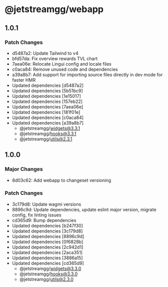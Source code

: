# @jetstreamgg/webapp

## 1.0.1

### Patch Changes

- d5487a2: Update Tailwind to v4
- bfd57da: Fix overview rewards TVL chart
- 7aea06e: Relocate Lingui config and locale files
- c0aca84: Remove unused code and dependencies
- a39a8b7: Add support for importing source files directly in dev mode for faster HMR
- Updated dependencies [d5487a2]
- Updated dependencies [5b51bc9]
- Updated dependencies [1e15017]
- Updated dependencies [157eb22]
- Updated dependencies [7aea06e]
- Updated dependencies [181f01e]
- Updated dependencies [c0aca84]
- Updated dependencies [a39a8b7]
  - @jetstreamgg/widgets@3.3.1
  - @jetstreamgg/hooks@3.3.1
  - @jetstreamgg/utils@2.3.1

## 1.0.0

### Major Changes

- 8d03c62: Add webapp to changeset versioning

### Patch Changes

- 3c179d8: Update wagmi versions
- 8896c9d: Update dependencies, update eslint major version, migrate config, fix linting issues
- cd365d9: Bump dependencies
- Updated dependencies [b247f30]
- Updated dependencies [3c179d8]
- Updated dependencies [8896c9d]
- Updated dependencies [0f6828b]
- Updated dependencies [2c942d1]
- Updated dependencies [2aca351]
- Updated dependencies [3886a15]
- Updated dependencies [cd365d9]
  - @jetstreamgg/widgets@3.3.0
  - @jetstreamgg/hooks@3.3.0
  - @jetstreamgg/utils@2.3.0
